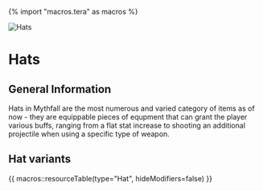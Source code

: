 {% import "macros.tera" as macros %}

![Hats](../../images/items/hats.png)
# Hats

## General Information
Hats in Mythfall are the most numerous and varied category of items as of now - they are equippable pieces of equpment that can grant the player various buffs, ranging from a flat stat increase to shooting an additional projectile when using a specific type of weapon.

## Hat variants
{{ macros::resourceTable(type="Hat", hideModifiers=false) }}
